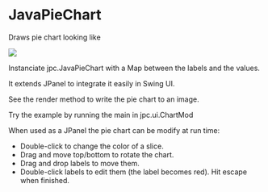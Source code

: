 # JavaPieChart

Draws pie chart looking like

<img src="https://s3.amazonaws.com/uploads.hipchat.com/170039/1222784/UktBGTZFXastfPK/upload.png" />

Instanciate jpc.JavaPieChart with a Map between the labels and the values.

It extends JPanel to integrate it easily in Swing UI.

See the render method to write the pie chart to an image.

Try the example by running the main in jpc.ui.ChartMod

When used as a JPanel the pie chart can be modify at run time:
- Double-click to change the color of a slice.
- Drag and move top/bottom to rotate the chart.
- Drag and drop labels to move them.
- Double-click labels to edit them (the label becomes red). Hit escape when finished.


